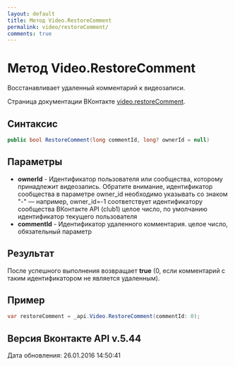 ```yaml
---
layout: default
title: Метод Video.RestoreComment
permalink: video/restoreComment/
comments: true
---
```

# Метод Video.RestoreComment
Восстанавливает удаленный комментарий к видеозаписи.

Страница документации ВКонтакте [video.restoreComment](https://vk.com/dev/video.restoreComment).

## Синтаксис
``` csharp
public bool RestoreComment(long commentId, long? ownerId = null)
```

## Параметры
+ **ownerId** - Идентификатор пользователя или сообщества, которому принадлежит видеозапись. Обратите внимание, идентификатор сообщества в параметре owner_id необходимо указывать со знаком "-" — например, owner_id=-1 соответствует идентификатору сообщества ВКонтакте API (club1)  целое число, по умолчанию идентификатор текущего пользователя
+ **commentId** - Идентификатор удаленного комментария. целое число, обязательный параметр

## Результат
После успешного выполнения возвращает **true** (0, если комментарий с таким идентификатором не является удаленным).

## Пример
``` csharp
var restoreComment = _api.Video.RestoreComment(commentId: 0);
```

## Версия Вконтакте API v.5.44
Дата обновления: 26.01.2016 14:50:41
